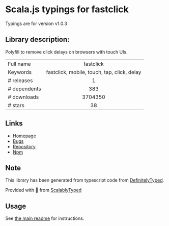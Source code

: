 
# Scala.js typings for fastclick

Typings are for version v1.0.3

## Library description:
Polyfill to remove click delays on browsers with touch UIs.

|                    |                 |
| ------------------ | :-------------: |
| Full name          | fastclick |
| Keywords           | fastclick, mobile, touch, tap, click, delay |
| # releases         | 1 |
| # dependents       | 383 |
| # downloads        | 3704350 |
| # stars            | 38 |

## Links
- [Homepage](https://github.com/ftlabs/fastclick)
- [Bugs](https://github.com/ftlabs/fastclick/issues)
- [Repository](https://github.com/ftlabs/fastclick)
- [Npm](https://www.npmjs.com/package/fastclick)
    


## Note
This library has been generated from typescript code from [DefinitelyTyped](https://definitelytyped.org).

Provided with :purple_heart: from [ScalablyTyped](https://github.com/oyvindberg/ScalablyTyped)

## Usage
See [the main readme](../../readme.md) for instructions.


